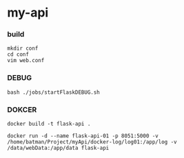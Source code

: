 # my-api

### build
```
mkdir conf
cd conf
vim web.conf
```

### DEBUG
```
bash ./jobs/startFlaskDEBUG.sh
```

### DOKCER
```
docker build -t flask-api .

docker run -d --name flask-api-01 -p 8051:5000 -v /home/batman/Project/myApi/docker-log/log01:/app/log -v /data/webData:/app/data flask-api
```
